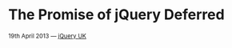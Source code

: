 
# The Promise of jQuery Deferred


<small>19th April 2013 — [jQuery UK](http://events.jquery.org/2013/uk/)</small>
